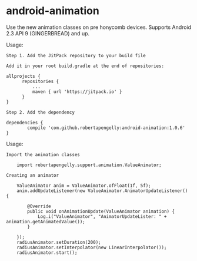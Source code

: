 # android-animation

Use the new animation classes on pre honycomb devices. Supports Android 2.3 API 9 (GINGERBREAD) and up.

Usage:

    Step 1. Add the JitPack repository to your build file
    
    Add it in your root build.gradle at the end of repositories:
    
    allprojects {
		  repositories {
			  ...
			  maven { url 'https://jitpack.io' }
		  }
	}
    
    Step 2. Add the dependency
    
    dependencies {
	        compile 'com.github.robertapengelly:android-animation:1.0.6'
	}

Usage:

    Import the animation classes
    
        import robertapengelly.support.animation.ValueAnimator;
    
    Creating an animator
    
        ValueAnimator anim = ValueAnimator.ofFloat(1f, 5f);
        anim.addUpdateListener(new ValueAnimator.AnimatorUpdateListener() {
        
            @Override
            public void onAnimationUpdate(ValueAnimator animation) {
                Log.i("ValueAnimator", "AnimatorUpdateLister: " + animation.getAnimatedValue()); 
            }
        
        });
        radiusAnimator.setDuration(200);
        radiusAnimator.setInterpolator(new LinearInterpolator());
        radiusAnimator.start();
